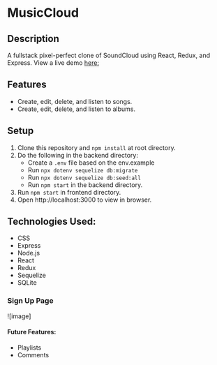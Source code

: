 # MusicCloud

## Description

A fullstack pixel-perfect clone of SoundCloud using React, Redux, and Express. 
View a live demo [here:](https://soundcloudcloneaa.herokuapp.com)

## Features
* Create, edit, delete, and listen to songs.
* Create, edit, delete, and listen to albums.

## Setup
  1. Clone this repository and ```npm install``` at root directory.
  2. Do the following in the backend directory:
        * Create a ```.env``` file based on the env.example
        * Run ```npx dotenv sequelize db:migrate```
        * Run ```npx dotenv sequelize db:seed:all```
        * Run ```npm start``` in the backend directory.
  3. Run ```npm start``` in frontend directory.
  4. Open http://localhost:3000 to view in browser.
  
## Technologies Used:

* CSS
* Express
* Node.js
* React
* Redux
* Sequelize
* SQLite

### Sign Up Page

![image]

#### Future Features:

* Playlists
* Comments
